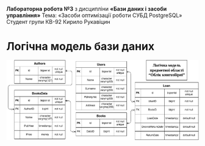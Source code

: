 **Лабораторна** **робота №3**
з дисципліни **«****Бази даних** **і** **засоби управління****»**
Тема: «Засоби оптимізації роботи СУБД PostgreSQL»
Cтудент групи КВ-92 Кирило Рукавіцин

# Логічна модель бази даних
![Логічна модель бази даних](https://github.com/Rukavitsyn/LB3-BD-Rukavitsyn-KV-92/blob/main/Schema.png)
